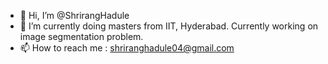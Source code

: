 - 👋 Hi, I’m @ShrirangHadule
- 🌱 I’m currently doing masters from IIT, Hyderabad. Currently working on image segmentation problem.
- 📫 How to reach me : shriranghadule04@gmail.com

<!---
ShrirangHadule/ShrirangHadule is a ✨ special ✨ repository because its `README.md` (this file) appears on your GitHub profile.
You can click the Preview link to take a look at your changes.
--->
